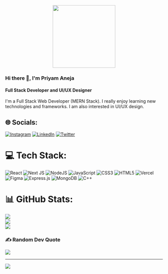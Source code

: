 <div align="center">
  <img height="200" src="https://media.giphy.com/media/dWesBcTLavkZuG35MI/giphy.gif"  />
</div>

###

### Hi there 👋, I'm Priyam Aneja 
#### Full Stack Developer and UI/UX Designer
I'm a Full Stack Web Developer (MERN Stack). I really enjoy learning new technologies and frameworks. I am also interested in UI/UX design.

## 🌐 Socials:
[![Instagram](https://img.shields.io/badge/Instagram-%23E4405F.svg?logo=Instagram&logoColor=white)](https://instagram.com/_priyam_aneja_) [![LinkedIn](https://img.shields.io/badge/LinkedIn-%230077B5.svg?logo=linkedin&logoColor=white)](https://linkedin.com/in/priyamaneja) [![Twitter](https://img.shields.io/badge/Twitter-%231DA1F2.svg?logo=Twitter&logoColor=white)](https://twitter.com/PriyamAneja) 

# 💻 Tech Stack:
![React](https://img.shields.io/badge/react-%2320232a.svg?style=flat&logo=react&logoColor=%2361DAFB) ![Next JS](https://img.shields.io/badge/Next-black?style=flat&logo=next.js&logoColor=white) ![NodeJS](https://img.shields.io/badge/node.js-6DA55F?style=flat&logo=node.js&logoColor=white) ![JavaScript](https://img.shields.io/badge/javascript-%23323330.svg?style=flat&logo=javascript&logoColor=%23F7DF1E)  ![CSS3](https://img.shields.io/badge/css3-%231572B6.svg?style=flat&logo=css3&logoColor=white) ![HTML5](https://img.shields.io/badge/html5-%23E34F26.svg?style=flat&logo=html5&logoColor=white) ![Vercel](https://img.shields.io/badge/vercel-%23000000.svg?style=flat&logo=vercel&logoColor=white) ![Figma](https://img.shields.io/badge/figma-%23F24E1E.svg?style=flat&logo=figma&logoColor=white)  ![Express.js](https://img.shields.io/badge/express.js-%23404d59.svg?style=flat&logo=express&logoColor=%2361DAFB) ![MongoDB](https://img.shields.io/badge/MongoDB-%234ea94b.svg?style=flat&logo=mongodb&logoColor=white)  ![C++](https://img.shields.io/badge/c++-%2300599C.svg?style=flat&logo=c%2B%2B&logoColor=white) 

# 📊 GitHub Stats:

![](https://github-readme-streak-stats.herokuapp.com/?user=priyamaneja2002&theme=dark&hide_border=false)<br/>
![](https://github-readme-stats.vercel.app/api/top-langs/?username=priyamaneja2002&theme=dark&hide_border=false&include_all_commits=false&count_private=false&layout=compact)<br/>
![](https://github-readme-stats.vercel.app/api?username=priyamaneja2002&theme=dark&hide_border=false&include_all_commits=false&count_private=false)







### ✍️ Random Dev Quote
![](https://quotes-github-readme.vercel.app/api?type=horizontal&theme=radical)





---
[![](https://visitcount.itsvg.in/api?id=priyamaneja2002&icon=2&color=0)](https://visitcount.itsvg.in)

<!-- Proudly created with GPRM ( https://gprm.itsvg.in ) -->
